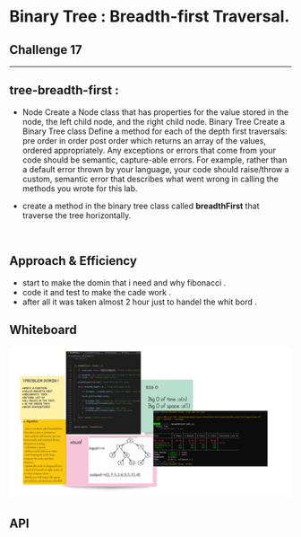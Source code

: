 # Binary Tree : Breadth-first Traversal.

## Challenge 17

<hr>

## tree-breadth-first :
- Node Create a Node class that has properties for the value stored in the node, the left child node, and the right child node. Binary Tree Create a Binary Tree class Define a method for each of the depth first traversals: pre order in order post order which returns an array of the values, ordered appropriately. Any exceptions or errors that come from your code should be semantic, capture-able errors. For example, rather than a default error thrown by your language, your code should raise/throw a custom, semantic error that describes what went wrong in calling the methods you wrote for this lab.
- create a method in the binary tree class called **breadthFirst** that traverse the tree horizontally.

  <br>

## Approach & Efficiency
- start to make the domin that i need and why fibonacci .
- code it and test to make the cade work .
- after all it was taken almost 2 hour just to handel the whit bord .
## Whiteboard

![challange17](img/uml.png)

<!-- <img src="images/challange07.jpg" /> -->

## API

